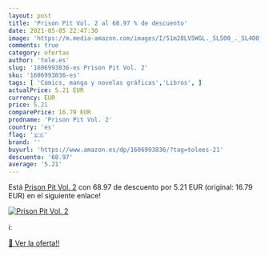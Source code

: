 ```yaml
---
layout: post
title: 'Prison Pit Vol. 2 al 68.97 % de descuento'
date: 2021-05-05 22:47:30
image: 'https://m.media-amazon.com/images/I/51m28LV5WGL._SL500_._SL400_.jpg'
comments: true
category: ofertas
author: 'tole.es'
slug: '1606993836-es Prison Pit Vol. 2'
sku: '1606993836-es'
tags: [ 'Cómics, manga y novelas gráficas','Libros', ]
actualPrice: 5.21 EUR
currency: EUR
price: 5.21
comparePrice: 16.79 EUR
prodname: 'Prison Pit Vol. 2'
country: 'es'
flag: '🇪🇸'
brand: ''
buyurl: 'https://www.amazon.es/dp/1606993836/?tag=tolees-21'
descuento: '68.97'
average: '5.21'
---
```


Está [Prison Pit Vol. 2](https://www.amazon.es/dp/1606993836/?tag=tolees-21) con 68.97 de descuento por 5.21 EUR (original: 16.79 EUR) en el siguiente enlace!

[![Prison Pit Vol. 2](https://m.media-amazon.com/images/I/51m28LV5WGL._SL500_._SL400_.jpg)](https://www.amazon.es/dp/1606993836/?tag=tolees-21)

ℹ️:


[🛒 Ver la oferta!!](https://www.amazon.es/dp/1606993836/?tag=tolees-21)
